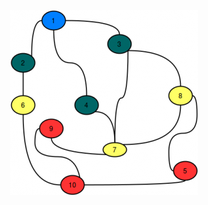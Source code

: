 <p align="center">
  <img src="https://github.com/YeakubSadlil/Python-Local-Files/blob/038d2106b00a0daf327899304471d265ea40e001/Graph/bfs4-300x296.png"/>
</p>
